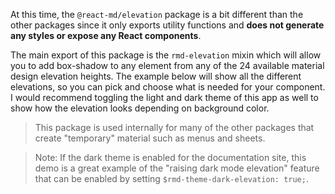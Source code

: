 At this time, the `@react-md/elevation` package is a bit different than the
other packages since it only exports utility functions and **does not generate
any styles or expose any React components**.

The main export of this package is the `rmd-elevation` mixin which will allow
you to add box-shadow to any element from any of the 24 available material
design elevation heights. The example below will show all the different
elevations, so you can pick and choose what is needed for your component. I
would recommend toggling the light and dark theme of this app as well to show
how the elevation looks depending on background color.

> This package is used internally for many of the other packages that create
> "temporary" material such as menus and sheets.

> Note: If the dark theme is enabled for the documentation site, this demo is a
> great example of the "raising dark mode elevation" feature that can be enabled
> by setting `$rmd-theme-dark-elevation: true;`.
